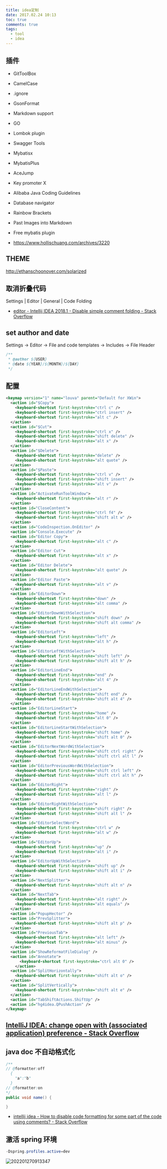 ```yaml
---
title: idea定制
date: 2017.02.24 10:13
toc: true
comments: true
tags:
  - tool
  - idea
---
```


## 插件

- GitToolBox
- CamelCase
- .ignore
- GsonFormat
- Markdown support
- GO
- Lombok plugin
- Swagger Tools
- Mybatisx
- MybatisPlus
- AceJump
- Key promoter X
- Alibaba Java Coding Guidelines
- Database navigator
- Rainbow Brackets
- Past Images into Markdown
- Free mybatis plugin

- https://www.hollischuang.com/archives/3220

## THEME

http://ethanschoonover.com/solarized

## 取消折叠代码

Settings | Editor | General | Code Folding

- [editor - Intellij IDEA 2018.1 - Disable simple comment folding - Stack Overflow](https://stackoverflow.com/questions/49132093/intellij-idea-2018-1-disable-simple-comment-folding)

## set author and date

Settings -> Editor -> File and code templates -> Includes -> File Header

```java
/**
 * @author ${USER}
 * @date ${YEAR}/${MONTH}/${DAY}
 */
```

## 配置

```xml
<keymap version="1" name="louva" parent="Default for XWin">
  <action id="$Copy">
    <keyboard-shortcut first-keystroke="ctrl c" />
    <keyboard-shortcut first-keystroke="ctrl insert" />
    <keyboard-shortcut first-keystroke="alt c" />
  </action>
  <action id="$Cut">
    <keyboard-shortcut first-keystroke="ctrl x" />
    <keyboard-shortcut first-keystroke="shift delete" />
    <keyboard-shortcut first-keystroke="alt x" />
  </action>
  <action id="$Delete">
    <keyboard-shortcut first-keystroke="delete" />
    <keyboard-shortcut first-keystroke="alt quote" />
  </action>
  <action id="$Paste">
    <keyboard-shortcut first-keystroke="ctrl v" />
    <keyboard-shortcut first-keystroke="shift insert" />
    <keyboard-shortcut first-keystroke="alt v" />
  </action>
  <action id="ActivateRunToolWindow">
    <keyboard-shortcut first-keystroke="alt r" />
  </action>
  <action id="CloseContent">
    <keyboard-shortcut first-keystroke="ctrl f4" />
    <keyboard-shortcut first-keystroke="shift alt w" />
  </action>
  <action id="CodeInspection.OnEditor" />
  <action id="Console.Execute" />
  <action id="Editor Copy">
    <keyboard-shortcut first-keystroke="alt c" />
  </action>
  <action id="Editor Cut">
    <keyboard-shortcut first-keystroke="alt x" />
  </action>
  <action id="Editor Delete">
    <keyboard-shortcut first-keystroke="alt quote" />
  </action>
  <action id="Editor Paste">
    <keyboard-shortcut first-keystroke="alt v" />
  </action>
  <action id="EditorDown">
    <keyboard-shortcut first-keystroke="down" />
    <keyboard-shortcut first-keystroke="alt comma" />
  </action>
  <action id="EditorDownWithSelection">
    <keyboard-shortcut first-keystroke="shift down" />
    <keyboard-shortcut first-keystroke="shift alt comma" />
  </action>
  <action id="EditorLeft">
    <keyboard-shortcut first-keystroke="left" />
    <keyboard-shortcut first-keystroke="alt h" />
  </action>
  <action id="EditorLeftWithSelection">
    <keyboard-shortcut first-keystroke="shift left" />
    <keyboard-shortcut first-keystroke="shift alt h" />
  </action>
  <action id="EditorLineEnd">
    <keyboard-shortcut first-keystroke="end" />
    <keyboard-shortcut first-keystroke="alt 4" />
  </action>
  <action id="EditorLineEndWithSelection">
    <keyboard-shortcut first-keystroke="shift end" />
    <keyboard-shortcut first-keystroke="shift alt 4" />
  </action>
  <action id="EditorLineStart">
    <keyboard-shortcut first-keystroke="home" />
    <keyboard-shortcut first-keystroke="alt 0" />
  </action>
  <action id="EditorLineStartWithSelection">
    <keyboard-shortcut first-keystroke="shift home" />
    <keyboard-shortcut first-keystroke="shift alt 0" />
  </action>
  <action id="EditorNextWordWithSelection">
    <keyboard-shortcut first-keystroke="shift ctrl right" />
    <keyboard-shortcut first-keystroke="shift ctrl alt l" />
  </action>
  <action id="EditorPreviousWordWithSelection">
    <keyboard-shortcut first-keystroke="shift ctrl left" />
    <keyboard-shortcut first-keystroke="shift ctrl alt h" />
  </action>
  <action id="EditorRight">
    <keyboard-shortcut first-keystroke="right" />
    <keyboard-shortcut first-keystroke="alt l" />
  </action>
  <action id="EditorRightWithSelection">
    <keyboard-shortcut first-keystroke="shift right" />
    <keyboard-shortcut first-keystroke="shift alt l" />
  </action>
  <action id="EditorSelectWord">
    <keyboard-shortcut first-keystroke="ctrl w" />
    <keyboard-shortcut first-keystroke="alt w" />
  </action>
  <action id="EditorUp">
    <keyboard-shortcut first-keystroke="up" />
    <keyboard-shortcut first-keystroke="alt i" />
  </action>
  <action id="EditorUpWithSelection">
    <keyboard-shortcut first-keystroke="shift up" />
    <keyboard-shortcut first-keystroke="shift alt i" />
  </action>
  <action id="NextSplitter">
    <keyboard-shortcut first-keystroke="shift alt n" />
  </action>
  <action id="NextTab">
    <keyboard-shortcut first-keystroke="alt right" />
    <keyboard-shortcut first-keystroke="alt equals" />
  </action>
  <action id="PopupHector" />
  <action id="PrevSplitter">
    <keyboard-shortcut first-keystroke="shift alt p" />
  </action>
  <action id="PreviousTab">
    <keyboard-shortcut first-keystroke="alt left" />
    <keyboard-shortcut first-keystroke="alt minus" />
  </action>
  <action id="ShowReformatFileDialog" />
  <action id="Annotate">
      <keyboard-shortcut first-keystroke="ctrl alt 0" />
    </action>
  <action id="SplitHorizontally">
    <keyboard-shortcut first-keystroke="shift alt o" />
  </action>
  <action id="SplitVertically">
    <keyboard-shortcut first-keystroke="shift alt e" />
  </action>
  <action id="TabShiftActions.ShiftUp" />
  <action id="hg4idea.QPushAction" />
</keymap>
```

## [IntelliJ IDEA: change open with (associated application) preference - Stack Overflow](https://stackoverflow.com/questions/44699658/intellij-idea-change-open-with-associated-application-preference)

## java doc 不自动格式化

```java
/**
// @formatter:off
  {
    "a":"b"
  }
// @formatter:on
*/
public void name() {

}
```

- [intellij idea - How to disable code formatting for some part of the code using comments? - Stack Overflow](https://stackoverflow.com/questions/3375307/how-to-disable-code-formatting-for-some-part-of-the-code-using-comments)

## 激活 spring 环境

```java
-Dspring.profiles.active=dev
```

![202201270913347](https://raw.githubusercontent.com/lyloou/img/develop/img/202201270913347.png)
